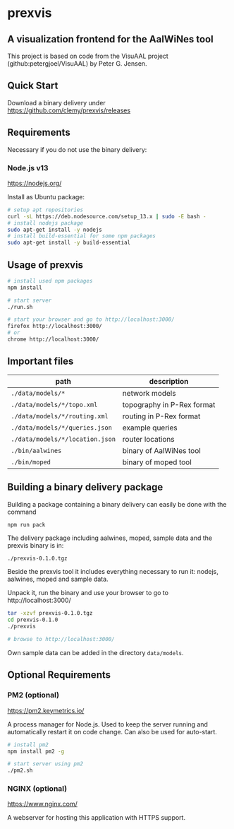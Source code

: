 # prexvis

## A visualization frontend for the AalWiNes tool
This project is based on code from the VisuAAL project (github:petergjoel/VisuAAL) by Peter G. Jensen.

## Quick Start
Download a binary delivery under https://github.com/clemy/prexvis/releases

## Requirements
Necessary if you do not use the binary delivery:

###  Node.js v13 
<https://nodejs.org/>

Install as Ubuntu package:
```bash
# setup apt repositories
curl -sL https://deb.nodesource.com/setup_13.x | sudo -E bash -
# install nodejs package
sudo apt-get install -y nodejs
# install build-essential for some npm packages
sudo apt-get install -y build-essential
```

## Usage of prexvis 

```bash
# install used npm packages
npm install

# start server
./run.sh

# start your browser and go to http://localhost:3000/
firefox http://localhost:3000/
# or
chrome http://localhost:3000/
```

## Important files

| path                            | description |
| ------------------------------- | ----------- |
| `./data/models/*`               | network models |
| `./data/models/*/topo.xml`      | topography in P-Rex format |
| `./data/models/*/routing.xml`   | routing in P-Rex format |
| `./data/models/*/queries.json`  | example queries |
| `./data/models/*/location.json` | router locations |
| `./bin/aalwines`                | binary of AalWiNes tool |
| `./bin/moped`                   | binary of moped tool |

## Building a binary delivery package

Building a package containing a binary delivery can easily be done with the command

```bash
npm run pack
```

The delivery package including aalwines, moped, sample data and the prexvis binary is in:

`./prexvis-0.1.0.tgz`

Beside the prexvis tool it includes everything necessary to run it: nodejs, aalwines, moped and sample data.

Unpack it, run the binary and use your browser to go to http://localhost:3000/

```bash
tar -xzvf prexvis-0.1.0.tgz
cd prexvis-0.1.0
./prexvis

# browse to http://localhost:3000/
```

Own sample data can be added in the directory `data/models`.

## Optional Requirements

### PM2 (optional)
<https://pm2.keymetrics.io/>

A process manager for Node.js. Used to keep the server running and automatically restart it on code change. Can also be used for auto-start.

```bash
# install pm2
npm install pm2 -g

# start server using pm2
./pm2.sh
```

### NGINX (optional)
<https://www.nginx.com/>

A webserver for hosting this application with HTTPS support.
